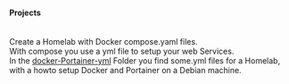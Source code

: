 <h4>Projects</h4><br>
Create a Homelab with Docker compose.yaml files.<br>
With compose you use a yml file to setup your web Services.<br>
In the <a href="https://github.com/ElwinEhlers/docker-Portainer-yml">docker-Portainer-yml</a> Folder you find some.yml files for a Homelab,<br>
with a howto setup Docker and Portainer on a Debian machine.

